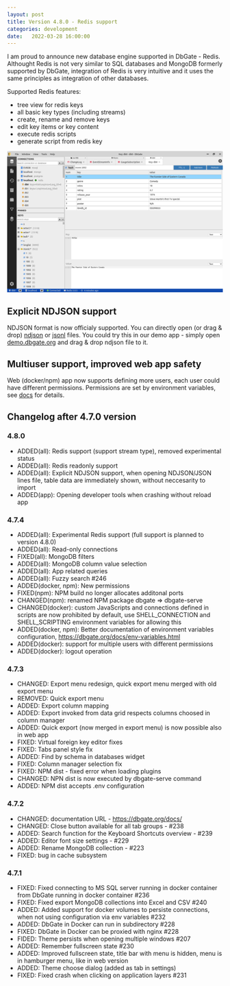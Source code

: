 ```yaml
---
layout: post
title: Version 4.8.0 - Redis support
categories: development
date:   2022-03-28 16:00:00
---
```


I am proud to announce new database engine supported in DbGate - Redis. Althought Redis is not very similar to SQL databases and MongoDB formerly supported by DbGate, integration of Redis is very intuitive and it uses the same principles as integration of other databases.

Supported Redis features:
* tree view for redis keys
* all basic key types (including streams)
* create, rename and remove keys
* edit key items or key content
* execute redis scripts
* generate script from redis key


![screenshot](/assets/screenshots/redis.png)

## Explicit NDJSON support
NDJSON format is now officialy supported. You can directly open (or drag & drop) [ndjson](http://ndjson.org/) or [jsonl](https://jsonlines.org/) files. You could try this in our demo app - simply open [demo.dbgate.org](https://demo.dbgate.org/) and drag & drop ndjson file to it.

## Multiuser support, improved web app safety
Web (docker/npm) app now supports defining more users, each user could have different permissions. Permissions are set by environment variables, see [docs](https://dbgate.org/docs/env-variables.html) for details.


## Changelog after 4.7.0 version

### 4.8.0
- ADDED(all): Redis support (support stream type), removed experimental status
- ADDED(all): Redis readonly support
- ADDED(all): Explicit NDJSON support, when opening NDJSON/JSON lines file, table data are immediately shown, without neccesarity to import
- ADDED(app): Opening developer tools when crashing without reload app
### 4.7.4
- ADDED(all): Experimental Redis support (full support is planned to version  4.8.0)
- ADDED(all): Read-only connections
- FIXED(all): MongoDB filters
- ADDED(all): MongoDB column value selection
- ADDED(all): App related queries
- ADDED(all): Fuzzy search #246
- ADDED(docker, npm): New permissions
- FIXED(npm): NPM build no longer allocates additonal ports
- CHANGED(npm): renamed NPM package dbgate => dbgate-serve 
- CHANGED(docker): custom JavaScripts and connections defined in scripts are now prohibited by default, use SHELL_CONNECTION and SHELL_SCRIPTING environment variables for allowing this
- ADDED(docker, npm): Better documentation of environment variables configuration, https://dbgate.org/docs/env-variables.html
- ADDED(docker): support for multiple users with different permissions
- ADDED(docker): logout operation

### 4.7.3
- CHANGED: Export menu redesign, quick export menu merged with old export menu
- REMOVED: Quick export menu
- ADDED: Export column mapping
- ADDED: Export invoked from data grid respects columns choosed in column manager
- ADDED: Quick export (now merged in export menu) is now possible also in web app
- FIXED: Virtual foreign key editor fixes
- FIXED: Tabs panel style fix
- ADDED: Find by schema in databases widget
- FIXED: Column manager selection fix
- FIXED: NPM dist - fixed error when loading plugins
- CHANGED: NPN dist is now executed by dbgate-serve command
- ADDED: NPM dist accepts .env configuration

### 4.7.2
- CHANGED: documentation URL - https://dbgate.org/docs/
- CHANGED: Close button available for all tab groups - #238
- ADDED: Search function for the Keyboard Shortcuts overview - #239
- ADDED: Editor font size settings - #229
- ADDED: Rename MongoDB collection - #223
- FIXED: bug in cache subsystem

### 4.7.1
- FIXED: Fixed connecting to MS SQL server running in docker container from DbGate running in docker container #236 
- FIXED: Fixed export MongoDB collections into Excel and CSV #240
- ADDED: Added support for docker volumes to persiste connections, when not using configuration via env variables #232
- ADDED: DbGate in Docker can run in subdirectory #228
- FIXED: DbGate in Docker can be proxied with nginx #228
- FIDED: Theme persists when opening multiple windows #207
- ADDED: Remember fullscreen state #230
- ADDED: Improved fullscreen state, title bar with menu is hidden, menu is in hamburger menu, like in web version
- ADDED: Theme choose dialog (added as tab in settings)
- FIXED: Fixed crash when clicking on application layers #231

